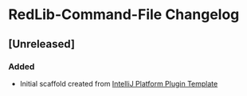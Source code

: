 <!-- Keep a Changelog guide -> https://keepachangelog.com -->

# RedLib-Command-File Changelog

## [Unreleased]
### Added
- Initial scaffold created from [IntelliJ Platform Plugin Template](https://github.com/JetBrains/intellij-platform-plugin-template)
